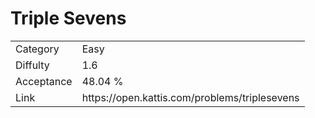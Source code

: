 # Triple Sevens

<table>
    <tr>
        <td>Category</td>
        <td>Easy</td>
    </tr>
    <tr>
        <td>Diffulty</td>
        <td>1.6</td>
    </tr>
    <tr>
        <td>Acceptance</td>
        <td>48.04 %</td>
    </tr>
    <tr>
        <td>Link</td>
        <td>https://open.kattis.com/problems/triplesevens</td>
    </tr>
</table>